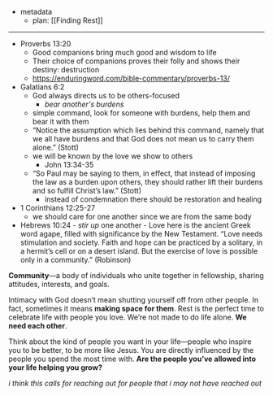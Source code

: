 - metadata
	- plan: [[Finding Rest]]

---

- Proverbs 13:20
	- Good companions bring much good and wisdom to life
	- Their choice of companions proves their folly and shows their destiny: destruction
	- https://enduringword.com/bible-commentary/proverbs-13/
- Galatians 6:2
	- God always directs us to be others-focused
		- *bear another's burdens*
	- simple command, look for someone with burdens, help them and bear it with them
	- “Notice the assumption which lies behind this command, namely that we all have burdens and that God does not mean us to carry them alone.” (Stott)
	- we will be known by the love we show to others
		- John 13:34-35
	- “So Paul may be saying to them, in effect, that instead of imposing the law as a burden upon others, they should rather lift their burdens and so fulfill Christ’s law.” (Stott)
		- instead of condemnation there should be restoration and healing
- 1 Corinthians 12:25-27
	- we should care for one another since we are from the same body
- Hebrews 10:24
		- *stir up* one another
		- Love here is the ancient Greek word agape, filled with significance by the New Testament. “Love needs stimulation and society. Faith and hope can be practiced by a solitary, in a hermit’s cell or on a desert island. But the exercise of love is possible only in a community.” (Robinson)

**Community**—a body of individuals who unite together in fellowship, sharing attitudes, interests, and goals. 

Intimacy with God doesn’t mean shutting yourself off from other people. In fact, sometimes it means **making space for them**. Rest is the perfect time to celebrate life with people you love. We’re not made to do life alone. **We need each other**.

Think about the kind of people you want in your life—people who inspire you to be better, to be more like Jesus. You are directly influenced by the people you spend the most time with. **Are the people you’ve allowed into your life helping you grow?**

*i think this calls for reaching out for people that i may not have reached out*